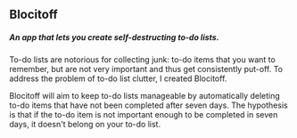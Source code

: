 ## Blocitoff
##### An app that lets you create self-destructing to-do lists.

To-do lists are notorious for collecting junk: to-do items that you want to remember, but are not very important and thus get consistently put-off. To address the problem of to-do list clutter, I created Blocitoff.

Blocitoff will aim to keep to-do lists manageable by automatically deleting to-do items that have not been completed after seven days. The hypothesis is that if the to-do item is not important enough to be completed in seven days, it doesn't belong on your to-do list.
